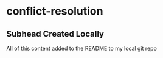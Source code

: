 # conflict-resolution

## Subhead Created Locally
All of this content added to the README to my local git repo
